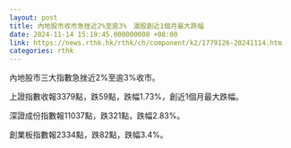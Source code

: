 ```yaml
---
layout: post
title: 內地股市收市急挫近2%至逾3%　滬股創近1個月最大跌幅
date: 2024-11-14 15:19:45.000000000 +08:00
link: https://news.rthk.hk/rthk/ch/component/k2/1779126-20241114.htm
categories: rthk
---
```


內地股市三大指數急挫近2%至逾3%收市。

上證指數收報3379點，跌59點，跌幅1.73%，創近1個月最大跌幅。

深證成份指數報11037點，跌321點，跌幅2.83%。

創業板指數報2334點，跌82點，跌幅3.4%。
